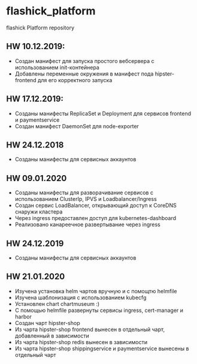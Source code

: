 # flashick_platform
flashick Platform repository

## HW 10.12.2019:
 - Создан манифест для запуска простого вебсервера с использованием init-контейнера
 - Добавлены переменные окружения в манифест пода hipster-frontend для его корректного запуска 

 ## HW 17.12.2019:
 - Созданы манифесты ReplicaSet и Deployment для сервисов frontend и paymentservice
 - Создан манифест DaemonSet для node-exporter


 ## HW 24.12.2018
 - Созданы манифесты для сервисных аккаунтов

 ## HW 09.01.2020
 - Созданы манифесты для разворачивание сервисов с использованием ClusterIp, IPVS и Loadbalancer/Ingress
 - Создан сервис LoadBalancer, открывающий доступ к CoreDNS снаружи кластера
 - Через ingress предоставлен доступ для kubernetes-dashboard 
 - Реализовано канареечное развертывание через ingress

 ## HW 24.12.2019
 - Созданы манифесты для сервисных аккаунтов

 ## HW 21.01.2020
 - Изучена установка helm чартов вручную и с помощтю helmfile
 - Изучена шаблонизация с использованием kubecfg
 - Установлен chart chartmuseum :)
 - С помощью helmfile развернуты сервисы ingress, cert-manager и harbor 
 - Создан чарт hipster-shop
 - Из чарта hipster-shop frontend вынесен в отдельный чарт, добавленный в зависимости
 - Из чарта hipster-shop redis вынесен в зависимости
 - Из чарта hipster-shop shippingservice и paymentservice вынесены в отдельный чарт

